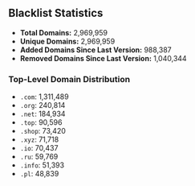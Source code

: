 ## Blacklist Statistics

- **Total Domains:** 2,969,959
- **Unique Domains:** 2,969,959
- **Added Domains Since Last Version:** 988,387
- **Removed Domains Since Last Version:** 1,040,344

### Top-Level Domain Distribution

-  `.com`: 1,311,489
-  `.org`: 240,814
-  `.net`: 184,934
-  `.top`: 90,596
-  `.shop`: 73,420
-  `.xyz`: 71,718
-  `.io`: 70,437
-  `.ru`: 59,769
-  `.info`: 51,393
-  `.pl`: 48,839
